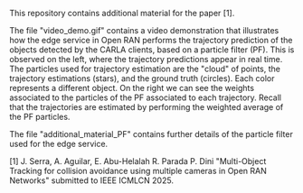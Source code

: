 This repository contains additional material for the paper [1]. 

The file "video_demo.gif" contains a video demonstration that illustrates how the edge service in Open RAN performs the trajectory prediction of the objects detected by the CARLA clients, based on a particle filter (PF). This is observed on the left, where the trajectory predictions appear in real time. The particles used for trajectory estimation are the "cloud" of points, the trajectory estimations (stars), and the ground truth (circles). Each color represents a different object. On the right we can see the weights associated to the particles of the PF associated to each trajectory. Recall that the trajectories are estimated by performing the weighted average of the PF particles. 

The file "additional_material_PF" contains further details of the particle filter used for the edge service.

[1] J. Serra, A. Aguilar, E. Abu-Helalah R. Parada P. Dini "Multi-Object Tracking for collision avoidance using multiple cameras in Open RAN Networks" submitted to IEEE ICMLCN 2025.
